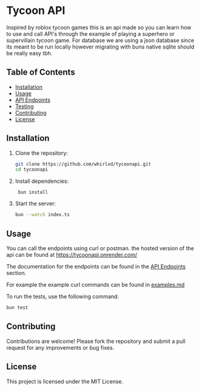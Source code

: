 # Tycoon API
Inspired by roblox tycoon games this is an api made so you can learn how to use and call API's through the example of playing a superhero or supervillain tycoon game. For database we are using a json database since its meant to be run locally however migrating with buns native sqlite should be really easy tbh.

## Table of Contents

- [Installation](#installation)
- [Usage](#usage)
- [API Endpoints](#api-endpoints)
- [Testing](#testing)
- [Contributing](#contributing)
- [License](#license)

## Installation

1. Clone the repository:
    ```bash
    git clone https://github.com/whirlxd/tycoonapi.git
    cd tycoonapi
    ```

2. Install dependencies:

    ``` bun install```

3. Start the server:
    ```bash
    bun --watch index.ts
    ```

## Usage 
 You can call the endpoints using curl or postman.
 the hosted version of the api can be found at https://tycoonapi.onrender.com/

The documentation for the endpoints can be found in the [API Endpoints](docs.md) section.

For example the example curl commands can be found in [examples.md](examples.md)


To run the tests, use the following command:
```bash
bun test
```

## Contributing

Contributions are welcome! Please fork the repository and submit a pull request for any improvements or bug fixes.

## License

This project is licensed under the MIT License.
